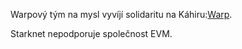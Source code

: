 Warpový tým na mysl vyvíjí solidaritu na Káhiru:[Warp](https://github.com/NethermindEth/warp).

Starknet nepodporuje společnost EVM.
